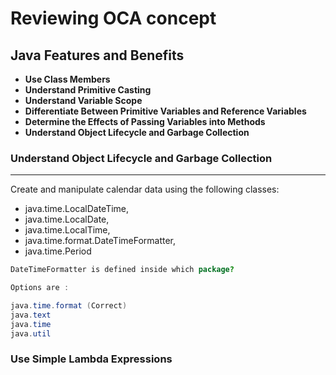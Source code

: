 # Reviewing OCA concept

 ## Java Features and Benefits
- **Use Class Members**
- **Understand Primitive Casting**
- **Understand Variable Scope**
- **Differentiate Between Primitive Variables and Reference Variables**
- **Determine the Effects of Passing Variables into Methods**
- **Understand Object Lifecycle and Garbage Collection**

### Understand Object Lifecycle and Garbage Collection
---
Create and manipulate calendar data using the following classes: 
- java.time.LocalDateTime,
- java.time.LocalDate, 
- java.time.LocalTime, 
- java.time.format.DateTimeFormatter, 
- java.time.Period

```java
DateTimeFormatter is defined inside which package?

Options are :

java.time.format (Correct)
java.text
java.time
java.util
```
### Use Simple Lambda Expressions